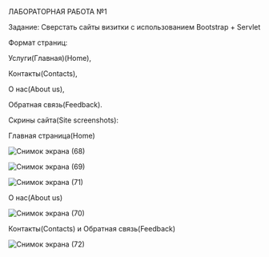 ЛАБОРАТОРНАЯ РАБОТА №1

Задание: Сверстать сайты визитки с использованием Bootstrap + Servlet

Формат страниц:

Услуги(Главная)(Home),

Контакты(Contacts),

О нас(About us),

Обратная связь(Feedback).

Скрины сайта(Site screenshots):

Главная страница(Home)

![Снимок экрана (68)](https://user-images.githubusercontent.com/99040264/234055616-c80d0561-fd1c-472b-9dc8-0226a4c74f34.png)

![Снимок экрана (69)](https://user-images.githubusercontent.com/99040264/234055661-08e55e1d-1778-4eda-ae13-e8d3c9ac79b5.png)

![Снимок экрана (71)](https://user-images.githubusercontent.com/99040264/234055734-f6e9b4ec-7e99-406f-a23b-8f59e74942c8.png)

О нас(About us)

![Снимок экрана (70)](https://user-images.githubusercontent.com/99040264/234056545-b9aac3f9-2968-4b6b-93de-19fefdf1ec86.png)

Контакты(Contacts) и Обратная связь(Feedback)

![Снимок экрана (72)](https://user-images.githubusercontent.com/99040264/234057272-5b3563d0-2ca4-488f-ab82-85b996ef9acd.png)
